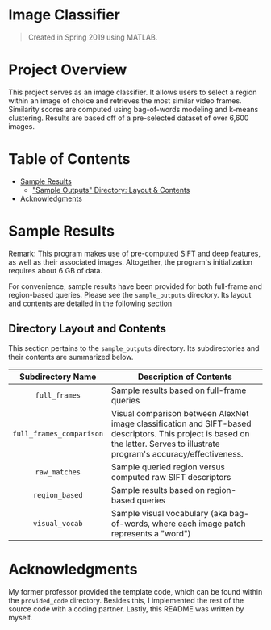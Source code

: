 # Image Classifier
> Created in Spring 2019 using MATLAB.


# Project Overview
This project serves as an image classifier. It allows users to select a region within an image of choice and retrieves the most similar video frames. Similarity scores are computed using bag-of-words modeling and k-means clustering. Results are based off of a pre-selected dataset of over 6,600 images. 


# Table of Contents
* [Sample Results](https://github.com/jschhie/image-detector-prog/#sample-results)
  * ["Sample Outputs" Directory: Layout & Contents](https://github.com/jschhie/image-detector-prog/#directory-layout-and-contents)
* [Acknowledgments](https://github.com/jschhie/image-detector-prog/#acknowledgments)


# Sample Results
Remark: This program makes use of pre-computed SIFT and deep features, as well as their associated images. Altogether, the program's initialization requires about 6 GB of data.

For convenience, sample results have been provided for both full-frame and region-based queries. Please see the ```sample_outputs``` directory. Its layout and contents are detailed in the following [section](https://github.com/jschhie/image-detector-prog/#directory-layout-and-contents)

## Directory Layout and Contents
This section pertains to the ```sample_outputs``` directory. Its subdirectories and their contents are summarized below.

| Subdirectory Name | Description of Contents |
| :---: | ----- |
| ```full_frames``` | Sample results based on full-frame queries |
| ```full_frames_comparison``` | Visual comparison between AlexNet image classification and SIFT-based descriptors. This project is based on the latter. Serves to illustrate program's accuracy/effectiveness. |
| ```raw_matches``` | Sample queried region versus computed raw SIFT descriptors |  
| ```region_based``` | Sample results based on region-based queries |
| ```visual_vocab``` | Sample visual vocabulary (aka bag-of-words, where each image patch represents a "word") |


# Acknowledgments
My former professor provided the template code, which can be found within the ```provided_code``` directory. Besides this, I implemented the rest of the source code with a coding partner. Lastly, this README was written by myself.
